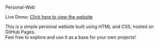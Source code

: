 Personal-Web

Live Demo: [Click here to view the website](https://wa745.github.io/Personal-Web/)

This is a simple personal website built using HTML and CSS, hosted on GitHub Pages.  
Feel free to explore and use it as a base for your own projects!
